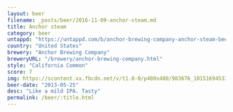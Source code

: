 ```yaml
---
layout: beer
filename: _posts/beer/2016-11-09-anchor-steam.md
title: Anchor steam
category: beer
untappd: "https://untappd.com/b/anchor-brewing-company-anchor-steam-beer/6204"
country: "United States"
brewery: "Anchor Brewing Company"
breweryURL: "/brewery/anchor-brewing-company.html"
style: "California Common"
score: 7
img: https://scontent.xx.fbcdn.net/v/t1.0-0/p480x480/983676_10151694533228745_78503103_n.jpg?oh=9ec40db62ddaa5c8e4273fb02190f301&oe=5B2340BF
beer-date: "2013-05-25"
desc: "Like a mild IPA. Tasty"
permalink: /beer/:title.html
---
```

